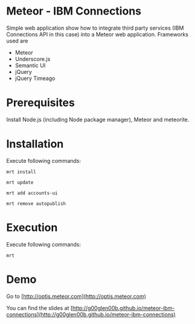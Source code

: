 Meteor - IBM Connections
===
Simple web application show how to integrate third party services (IBM Connections API in this case) into a Meteor web application. Frameworks used are

* Meteor
* Underscore.js
* Semantic UI
* jQuery
* jQuery Timeago

# Prerequisites

Install Node.js (including Node package manager), Meteor and meteorite.

# Installation

Execute following commands:

`mrt install`

`mrt update`

`mrt add accounts-ui`

`mrt remove autopublish`

# Execution

Execute following commands:

`mrt`

# Demo

Go to [http://optis.meteor.com](http://optis.meteor.com)

You can find the slides at [http://g00glen00b.github.io/meteor-ibm-connections](http://g00glen00b.github.io/meteor-ibm-connections)
